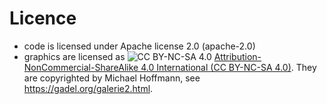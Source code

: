 # Licence

- code is licensed under Apache license 2.0 (apache-2.0)
- graphics are licensed as ![CC BY-NC-SA 4.0](https://licensebuttons.net/l/by-nc-sa/4.0/88x31.png) [Attribution-NonCommercial-ShareAlike 4.0 International (CC BY-NC-SA 4.0)](https://creativecommons.org/licenses/by-nc-sa/4.0/). They are copyrighted by Michael Hoffmann, see https://gadel.org/galerie2.html.
